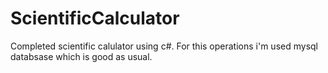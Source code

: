 # ScientificCalculator
Completed scientific calulator using c#. 
For this operations i'm used mysql databsase which is good as usual.
